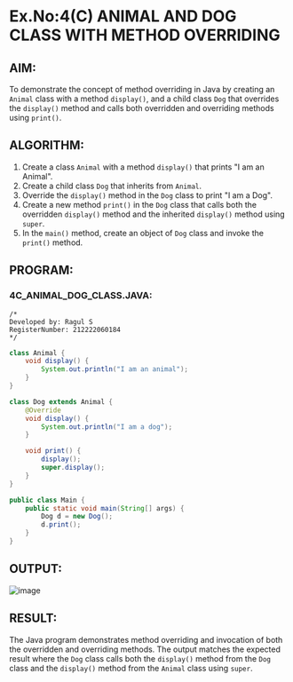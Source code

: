 # Ex.No:4(C) ANIMAL AND DOG CLASS WITH METHOD OVERRIDING

## AIM:
To demonstrate the concept of method overriding in Java by creating an `Animal` class with a method `display()`, and a child class `Dog` that overrides the `display()` method and calls both overridden and overriding methods using `print()`.

## ALGORITHM:
1. Create a class `Animal` with a method `display()` that prints "I am an Animal".
2. Create a child class `Dog` that inherits from `Animal`.
3. Override the `display()` method in the `Dog` class to print "I am a Dog".
4. Create a new method `print()` in the `Dog` class that calls both the overridden `display()` method and the inherited `display()` method using `super`.
5. In the `main()` method, create an object of `Dog` class and invoke the `print()` method.

## PROGRAM:

### 4C_ANIMAL_DOG_CLASS.JAVA:
```
/*
Developed by: Ragul S
RegisterNumber: 212222060184
*/
```
```java
class Animal {
    void display() {
        System.out.println("I am an animal");
    }
}

class Dog extends Animal {
    @Override
    void display() {
        System.out.println("I am a dog");
    }

    void print() {
        display();
        super.display();
    }
}

public class Main {
    public static void main(String[] args) {
        Dog d = new Dog();
        d.print();
    }
}
```

## OUTPUT:
![image](https://github.com/user-attachments/assets/e1f6c333-b892-4e10-ab8d-364105338cfe)


## RESULT:
The Java program demonstrates method overriding and invocation of both the overridden and overriding methods. The output matches the expected result where the `Dog` class calls both the `display()` method from the `Dog` class and the `display()` method from the `Animal` class using `super`.

